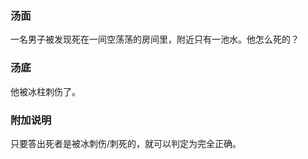 

### 汤面

一名男子被发现死在一间空荡荡的房间里，附近只有一池水。他怎么死的？

### 汤底

他被冰柱刺伤了。

### 附加说明
只要答出死者是被冰刺伤/刺死的，就可以判定为完全正确。
